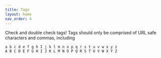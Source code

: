 ```yaml
---
title: Tags
layout: home
nav_order: 4
---
```

Check and double check tags! Tags should only be comprised of URL safe characters and commas, including
   ~~~ 0 1 2 3 4 5 6 7 8 9
  a b c d e f g h I j k l m n o p q r s t u v w x y z
  A B C D E F G H I J K L M N O P Q R S T U V W X Y Z
